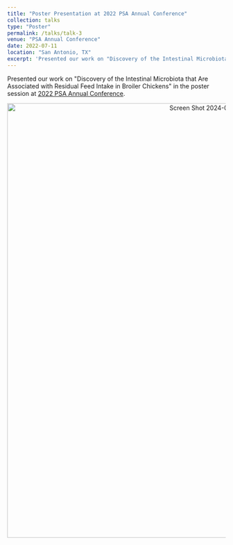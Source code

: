 ```yaml
---
title: "Poster Presentation at 2022 PSA Annual Conference"
collection: talks
type: "Poster"
permalink: /talks/talk-3
venue: "PSA Annual Conference"
date: 2022-07-11
location: "San Antonio, TX"
excerpt: 'Presented our work on "Discovery of the Intestinal Microbiota that Are Associated with Residual Feed Intake in Broiler Chickens" in the poster session at PSA Annual Conference.'
---
```


Presented our work on "Discovery of the Intestinal Microbiota that Are Associated with Residual Feed Intake in Broiler Chickens" in the poster session at [2022 PSA Annual Conference](https://poultryscience.org/Meetings-Past-Meeting).
<p align="center">
<img width="1000" alt="Screen Shot 2024-02-21 at 10 20 08 AM" src="https://github.com/jingliu92/jingliu.github.io/assets/100873921/46c016fc-96b9-4719-b955-f7a52296934f">
</p>
